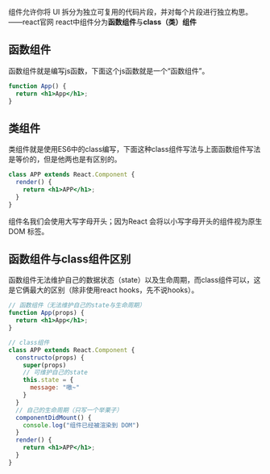 组件允许你将 UI 拆分为独立可复用的代码片段，并对每个片段进行独立构思。——react官网
react中组件分为**函数组件**与**class（类）组件**
## 函数组件
函数组件就是编写js函数，下面这个js函数就是一个“函数组件”。
```jsx
function App() {
  return <h1>App</h1>;
}
```
## 类组件
类组件就是使用ES6中的class编写，下面这种class组件写法与上面函数组件写法是等价的，但是他两也是有区别的。
```jsx
class APP extends React.Component {
  render() {
    return <h1>APP</h1>;
  }
}
```
组件名我们会使用大写字母开头；因为React 会将以小写字母开头的组件视为原生 DOM 标签。
## 函数组件与class组件区别
函数组件无法维护自己的数据状态（state）以及生命周期，而class组件可以，这是它俩最大的区别（除非使用react hooks，先不说hooks）。
```jsx
// 函数组件（无法维护自己的state与生命周期）
function App(props) {
  return <h1>App</h1>;
}

// class组件
class APP extends React.Component {
  constructo(props) {
    super(props)
    // 可维护自己的state
    this.state = {
      message: "嗷~"
    }
  }
  // 自己的生命周期（只写一个举栗子）
  componentDidMount() {
    console.log("组件已经被渲染到 DOM")
  }
  render() {
    return <h1>APP</h1>;
  }
}
```
